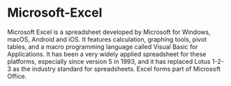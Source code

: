 # Microsoft-Excel
Microsoft Excel is a spreadsheet developed by Microsoft for Windows, macOS, Android and iOS. It features calculation, graphing tools, pivot tables, and a macro programming language called Visual Basic for Applications. It has been a very widely applied spreadsheet for these platforms, especially since version 5 in 1993, and it has replaced Lotus 1-2-3 as the industry standard for spreadsheets. Excel forms part of Microsoft Office.
